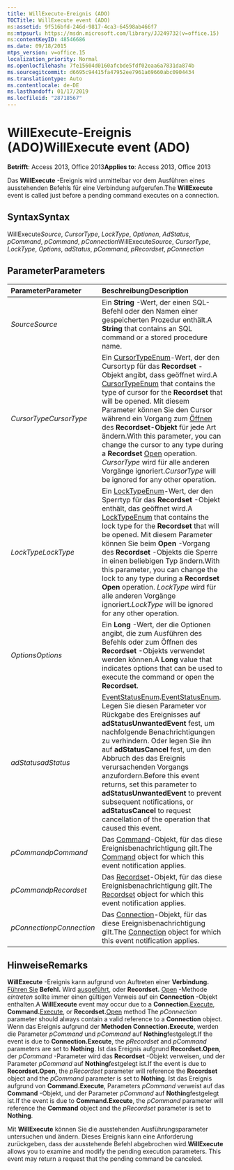 ```yaml
---
title: WillExecute-Ereignis (ADO)
TOCTitle: WillExecute event (ADO)
ms:assetid: 9f516bfd-246d-9817-4ca3-64598ab466f7
ms:mtpsurl: https://msdn.microsoft.com/library/JJ249732(v=office.15)
ms:contentKeyID: 48546686
ms.date: 09/18/2015
mtps_version: v=office.15
localization_priority: Normal
ms.openlocfilehash: 7fe15604d0160afcbde5fdf02eaa6a7831da874b
ms.sourcegitcommit: d6695c94415fa47952ee7961a69660abc0904434
ms.translationtype: Auto
ms.contentlocale: de-DE
ms.lasthandoff: 01/17/2019
ms.locfileid: "28718567"
---
```

# <a name="willexecute-event-ado"></a><span data-ttu-id="e19dd-102">WillExecute-Ereignis (ADO)</span><span class="sxs-lookup"><span data-stu-id="e19dd-102">WillExecute event (ADO)</span></span>

<span data-ttu-id="e19dd-103">**Betrifft**: Access 2013, Office 2013</span><span class="sxs-lookup"><span data-stu-id="e19dd-103">**Applies to**: Access 2013, Office 2013</span></span>

<span data-ttu-id="e19dd-104">Das **WillExecute** -Ereignis wird unmittelbar vor dem Ausführen eines ausstehenden Befehls für eine Verbindung aufgerufen.</span><span class="sxs-lookup"><span data-stu-id="e19dd-104">The **WillExecute** event is called just before a pending command executes on a connection.</span></span>

## <a name="syntax"></a><span data-ttu-id="e19dd-105">Syntax</span><span class="sxs-lookup"><span data-stu-id="e19dd-105">Syntax</span></span>

<span data-ttu-id="e19dd-106">WillExecute*Source*, *CursorType*, *LockType*, *Optionen*, *AdStatus*, *pCommand*, *pCommand*, *pConnection*</span><span class="sxs-lookup"><span data-stu-id="e19dd-106">WillExecute*Source*, *CursorType*, *LockType*, *Options*, *adStatus*, *pCommand*, *pRecordset*, *pConnection*</span></span>

## <a name="parameters"></a><span data-ttu-id="e19dd-107">Parameter</span><span class="sxs-lookup"><span data-stu-id="e19dd-107">Parameters</span></span>

|<span data-ttu-id="e19dd-108">Parameter</span><span class="sxs-lookup"><span data-stu-id="e19dd-108">Parameter</span></span>|<span data-ttu-id="e19dd-109">Beschreibung</span><span class="sxs-lookup"><span data-stu-id="e19dd-109">Description</span></span>|
|:--------|:----------|
|<span data-ttu-id="e19dd-110">*Source*</span><span class="sxs-lookup"><span data-stu-id="e19dd-110">*Source*</span></span> |<span data-ttu-id="e19dd-111">Ein **String** -Wert, der einen SQL-Befehl oder den Namen einer gespeicherten Prozedur enthält.</span><span class="sxs-lookup"><span data-stu-id="e19dd-111">A **String** that contains an SQL command or a stored procedure name.</span></span>|
|<span data-ttu-id="e19dd-112">*CursorType*</span><span class="sxs-lookup"><span data-stu-id="e19dd-112">*CursorType*</span></span> |<span data-ttu-id="e19dd-113">Ein [CursorTypeEnum](cursortypeenum.md)-Wert, der den Cursortyp für das **Recordset** -Objekt angibt, dass geöffnet wird.</span><span class="sxs-lookup"><span data-stu-id="e19dd-113">A [CursorTypeEnum](cursortypeenum.md) that contains the type of cursor for the **Recordset** that will be opened.</span></span> <span data-ttu-id="e19dd-114">Mit diesem Parameter können Sie den Cursor während ein Vorgang zum [Öffnen](open-method-ado-recordset.md) des **Recordset-Objekt** für jede Art ändern.</span><span class="sxs-lookup"><span data-stu-id="e19dd-114">With this parameter, you can change the cursor to any type during a **Recordset** [Open](open-method-ado-recordset.md) operation.</span></span> <span data-ttu-id="e19dd-115">*CursorType* wird für alle anderen Vorgänge ignoriert.</span><span class="sxs-lookup"><span data-stu-id="e19dd-115">*CursorType* will be ignored for any other operation.</span></span>|
|<span data-ttu-id="e19dd-116">*LockType*</span><span class="sxs-lookup"><span data-stu-id="e19dd-116">*LockType*</span></span> |<span data-ttu-id="e19dd-117">Ein [LockTypeEnum](locktypeenum.md)-Wert, der den Sperrtyp für das **Recordset** -Objekt enthält, das geöffnet wird.</span><span class="sxs-lookup"><span data-stu-id="e19dd-117">A [LockTypeEnum](locktypeenum.md) that contains the lock type for the **Recordset** that will be opened.</span></span> <span data-ttu-id="e19dd-118">Mit diesem Parameter können Sie beim **Open** -Vorgang des **Recordset** -Objekts die Sperre in einen beliebigen Typ ändern.</span><span class="sxs-lookup"><span data-stu-id="e19dd-118">With this parameter, you can change the lock to any type during a **Recordset** **Open** operation.</span></span> <span data-ttu-id="e19dd-119">*LockType* wird für alle anderen Vorgänge ignoriert.</span><span class="sxs-lookup"><span data-stu-id="e19dd-119">*LockType* will be ignored for any other operation.</span></span>|
|<span data-ttu-id="e19dd-120">*Options*</span><span class="sxs-lookup"><span data-stu-id="e19dd-120">*Options*</span></span> |<span data-ttu-id="e19dd-121">Ein **Long** -Wert, der die Optionen angibt, die zum Ausführen des Befehls oder zum Öffnen des **Recordset** -Objekts verwendet werden können.</span><span class="sxs-lookup"><span data-stu-id="e19dd-121">A **Long** value that indicates options that can be used to execute the command or open the **Recordset**.</span></span>|
|<span data-ttu-id="e19dd-122">*adStatus*</span><span class="sxs-lookup"><span data-stu-id="e19dd-122">*adStatus*</span></span> |<span data-ttu-id="e19dd-123">[EventStatusEnum](eventstatusenum.md).</span><span class="sxs-lookup"><span data-stu-id="e19dd-123">[EventStatusEnum](eventstatusenum.md).</span></span> <span data-ttu-id="e19dd-124">Legen Sie diesen Parameter vor Rückgabe des Ereignisses auf **adStatusUnwantedEvent** fest, um nachfolgende Benachrichtigungen zu verhindern. Oder legen Sie ihn auf **adStatusCancel** fest, um den Abbruch des das Ereignis verursachenden Vorgangs anzufordern.</span><span class="sxs-lookup"><span data-stu-id="e19dd-124">Before this event returns, set this parameter to **adStatusUnwantedEvent** to prevent subsequent notifications, or **adStatusCancel** to request cancellation of the operation that caused this event.</span></span>|
|<span data-ttu-id="e19dd-125">*pCommand*</span><span class="sxs-lookup"><span data-stu-id="e19dd-125">*pCommand*</span></span> |<span data-ttu-id="e19dd-126">Das [Command](command-object-ado.md)-Objekt, für das diese Ereignisbenachrichtigung gilt.</span><span class="sxs-lookup"><span data-stu-id="e19dd-126">The [Command](command-object-ado.md) object for which this event notification applies.</span></span>|
|<span data-ttu-id="e19dd-127">*pCommand*</span><span class="sxs-lookup"><span data-stu-id="e19dd-127">*pRecordset*</span></span> |<span data-ttu-id="e19dd-128">Das [Recordset](recordset-object-ado.md)-Objekt, für das diese Ereignisbenachrichtigung gilt.</span><span class="sxs-lookup"><span data-stu-id="e19dd-128">The [Recordset](recordset-object-ado.md) object for which this event notification applies.</span></span>|
|<span data-ttu-id="e19dd-129">*pConnection*</span><span class="sxs-lookup"><span data-stu-id="e19dd-129">*pConnection*</span></span> |<span data-ttu-id="e19dd-130">Das [Connection](connection-object-ado.md)-Objekt, für das diese Ereignisbenachrichtigung gilt.</span><span class="sxs-lookup"><span data-stu-id="e19dd-130">The [Connection](connection-object-ado.md) object for which this event notification applies.</span></span>|

## <a name="remarks"></a><span data-ttu-id="e19dd-131">Hinweise</span><span class="sxs-lookup"><span data-stu-id="e19dd-131">Remarks</span></span>

<span data-ttu-id="e19dd-132">**WillExecute** -Ereignis kann aufgrund von Auftreten einer **Verbindung.** [Führen Sie](https://docs.microsoft.com/office/vba/access/concepts/miscellaneous/execute-method-ado-connection) **Befehl.** Wird [ausgeführt](https://docs.microsoft.com/office/vba/access/concepts/miscellaneous/execute-method-ado-command), oder **Recordset.** [Open](open-method-ado-recordset.md) -Methode *eintreten* sollte immer einen gültigen Verweis auf ein **Connection** -Objekt enthalten.</span><span class="sxs-lookup"><span data-stu-id="e19dd-132">A **WillExecute** event may occur due to a **Connection.**[Execute](https://docs.microsoft.com/office/vba/access/concepts/miscellaneous/execute-method-ado-connection), **Command.**[Execute](https://docs.microsoft.com/office/vba/access/concepts/miscellaneous/execute-method-ado-command), or **Recordset.**[Open](open-method-ado-recordset.md) method The *pConnection* parameter should always contain a valid reference to a **Connection** object.</span></span> <span data-ttu-id="e19dd-133">Wenn das Ereignis aufgrund der **Methoden Connection.Execute**, werden die Parameter *pCommand* und *pCommand* auf **Nothing**festgelegt.</span><span class="sxs-lookup"><span data-stu-id="e19dd-133">If the event is due to **Connection.Execute**, the *pRecordset* and *pCommand* parameters are set to **Nothing**.</span></span> <span data-ttu-id="e19dd-134">Ist das Ereignis aufgrund **Recordset.Open**, der *pCommand* -Parameter wird das **Recordset** -Objekt verweisen, und der Parameter *pCommand* auf **Nothing**festgelegt ist.</span><span class="sxs-lookup"><span data-stu-id="e19dd-134">If the event is due to **Recordset.Open**, the *pRecordset* parameter will reference the **Recordset** object and the *pCommand* parameter is set to **Nothing**.</span></span> <span data-ttu-id="e19dd-135">Ist das Ereignis aufgrund von **Command.Execute**, Parameters *pCommand* verweist auf das **Command** -Objekt, und der Parameter *pCommand* auf **Nothing**festgelegt ist.</span><span class="sxs-lookup"><span data-stu-id="e19dd-135">If the event is due to **Command.Execute**, the *pCommand* parameter will reference the **Command** object and the *pRecordset* parameter is set to **Nothing**.</span></span>

<span data-ttu-id="e19dd-p105">Mit **WillExecute** können Sie die ausstehenden Ausführungsparameter untersuchen und ändern. Dieses Ereignis kann eine Anforderung zurückgeben, dass der ausstehende Befehl abgebrochen wird.</span><span class="sxs-lookup"><span data-stu-id="e19dd-p105">**WillExecute** allows you to examine and modify the pending execution parameters. This event may return a request that the pending command be canceled.</span></span>

